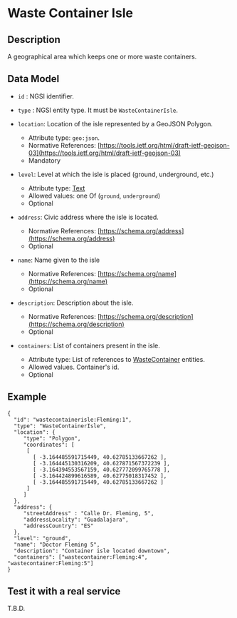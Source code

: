 # Waste Container Isle

## Description

A geographical area which keeps one or more waste containers. 

## Data Model

+ `id` : NGSI identifier. 

+ `type` : NGSI entity type. It must be `WasteContainerIsle`. 

+ `location`: Location of the isle represented by a GeoJSON Polygon.
    + Attribute type: `geo:json`.
    + Normative References: [https://tools.ietf.org/html/draft-ietf-geojson-03](https://tools.ietf.org/html/draft-ietf-geojson-03)
    + Mandatory
  
+ `level`: Level at which the isle is placed (ground, underground, etc.)
    + Attribute type: [Text](http://schema.org/Text)
    + Allowed values: one Of (`ground`, `underground`)
    + Optional
  
+ `address`: Civic address where the isle is located. 
    + Normative References: [https://schema.org/address](https://schema.org/address)
    + Optional
 
+ `name`: Name given to the isle
    + Normative References: [https://schema.org/name](https://schema.org/name)
    + Optional

+ `description`: Description about the isle. 
    + Normative References: [https://schema.org/description](https://schema.org/description)
    + Optional

+ `containers`: List of containers present in the isle.
    + Attribute type: List of references to [WasteContainer](../../WasteContainer/doc/spec.md) entities. 
    + Allowed values. Container's id.
    + Optional


## Example

    {
      "id": "wastecontainerisle:Fleming:1",
      "type": "WasteContainerIsle",
      "location": {
         "type": "Polygon",
         "coordinates": [
          [
            [ -3.164485591715449, 40.62785133667262 ],
            [ -3.164445130316209, 40.627871567372239 ],
            [ -3.164394553567159, 40.627772099765778 ],
            [ -3.164424899616589, 40.62775018317452 ],
            [ -3.164485591715449, 40.62785133667262 ]
          ]  
         ]
      },
      "address": {
         "streetAddress" : "Calle Dr. Fleming, 5",
         "addressLocality": "Guadalajara",
         "addressCountry": "ES"
      },
      "level": "ground",
      "name": "Doctor Fleming 5",
      "description": "Container isle located downtown",
      "containers": ["wastecontainer:Fleming:4", "wastecontainer:Fleming:5"] 
    }
    
## Test it with a real service

T.B.D.
